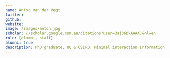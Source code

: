 ```yaml
---
name: Anton van der Vegt
twitter: 
github: 
website: 
image: /images/anton.jpg
scholar: //scholar.google.com.au/citations?user=3aj36DkAAAAJ&hl=en
role: [alumni, staff]
alumni: true
description: PhD graduate, UQ & CSIRO, Minimal interaction Information Retrieval - a theoretical framework with applications in clinical decision support.
---
```

